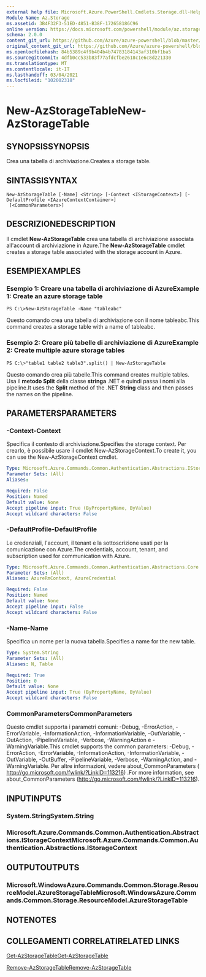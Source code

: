 ```yaml
---
external help file: Microsoft.Azure.PowerShell.Cmdlets.Storage.dll-Help.xml
Module Name: Az.Storage
ms.assetid: 3B4F32F3-51ED-4851-B38F-172658186C96
online version: https://docs.microsoft.com/powershell/module/az.storage/new-azstoragetable
schema: 2.0.0
content_git_url: https://github.com/Azure/azure-powershell/blob/master/src/Storage/Storage.Management/help/New-AzStorageTable.md
original_content_git_url: https://github.com/Azure/azure-powershell/blob/master/src/Storage/Storage.Management/help/New-AzStorageTable.md
ms.openlocfilehash: 84b5389c4f9b404b4b74783184143af310bf1ba5
ms.sourcegitcommit: 4dfb0cc533b83f77afdcfbe2618c1e6c8d221330
ms.translationtype: MT
ms.contentlocale: it-IT
ms.lasthandoff: 03/04/2021
ms.locfileid: "102002318"
---
```

# <span data-ttu-id="8cf50-101">New-AzStorageTable</span><span class="sxs-lookup"><span data-stu-id="8cf50-101">New-AzStorageTable</span></span>

## <span data-ttu-id="8cf50-102">SYNOPSIS</span><span class="sxs-lookup"><span data-stu-id="8cf50-102">SYNOPSIS</span></span>
<span data-ttu-id="8cf50-103">Crea una tabella di archiviazione.</span><span class="sxs-lookup"><span data-stu-id="8cf50-103">Creates a storage table.</span></span>

## <span data-ttu-id="8cf50-104">SINTASSI</span><span class="sxs-lookup"><span data-stu-id="8cf50-104">SYNTAX</span></span>

```
New-AzStorageTable [-Name] <String> [-Context <IStorageContext>] [-DefaultProfile <IAzureContextContainer>]
 [<CommonParameters>]
```

## <span data-ttu-id="8cf50-105">DESCRIZIONE</span><span class="sxs-lookup"><span data-stu-id="8cf50-105">DESCRIPTION</span></span>
<span data-ttu-id="8cf50-106">Il cmdlet **New-AzStorageTable** crea una tabella di archiviazione associata all'account di archiviazione in Azure.</span><span class="sxs-lookup"><span data-stu-id="8cf50-106">The **New-AzStorageTable** cmdlet creates a storage table associated with the storage account in Azure.</span></span>

## <span data-ttu-id="8cf50-107">ESEMPI</span><span class="sxs-lookup"><span data-stu-id="8cf50-107">EXAMPLES</span></span>

### <span data-ttu-id="8cf50-108">Esempio 1: Creare una tabella di archiviazione di Azure</span><span class="sxs-lookup"><span data-stu-id="8cf50-108">Example 1: Create an azure storage table</span></span>
```
PS C:\>New-AzStorageTable -Name "tableabc"
```

<span data-ttu-id="8cf50-109">Questo comando crea una tabella di archiviazione con il nome tableabc.</span><span class="sxs-lookup"><span data-stu-id="8cf50-109">This command creates a storage table with a name of tableabc.</span></span>

### <span data-ttu-id="8cf50-110">Esempio 2: Creare più tabelle di archiviazione di Azure</span><span class="sxs-lookup"><span data-stu-id="8cf50-110">Example 2: Create multiple azure storage tables</span></span>
```
PS C:\>"table1 table2 table3".split() | New-AzStorageTable
```

<span data-ttu-id="8cf50-111">Questo comando crea più tabelle.</span><span class="sxs-lookup"><span data-stu-id="8cf50-111">This command creates multiple tables.</span></span>
<span data-ttu-id="8cf50-112">Usa il **metodo Split** della classe **stringa** .NET e quindi passa i nomi alla pipeline.</span><span class="sxs-lookup"><span data-stu-id="8cf50-112">It uses the **Split** method of the .NET **String** class and then passes the names on the pipeline.</span></span>

## <span data-ttu-id="8cf50-113">PARAMETERS</span><span class="sxs-lookup"><span data-stu-id="8cf50-113">PARAMETERS</span></span>

### <span data-ttu-id="8cf50-114">-Context</span><span class="sxs-lookup"><span data-stu-id="8cf50-114">-Context</span></span>
<span data-ttu-id="8cf50-115">Specifica il contesto di archiviazione.</span><span class="sxs-lookup"><span data-stu-id="8cf50-115">Specifies the storage context.</span></span>
<span data-ttu-id="8cf50-116">Per crearlo, è possibile usare il cmdlet New-AzStorageContext.</span><span class="sxs-lookup"><span data-stu-id="8cf50-116">To create it, you can use the New-AzStorageContext cmdlet.</span></span>

```yaml
Type: Microsoft.Azure.Commands.Common.Authentication.Abstractions.IStorageContext
Parameter Sets: (All)
Aliases:

Required: False
Position: Named
Default value: None
Accept pipeline input: True (ByPropertyName, ByValue)
Accept wildcard characters: False
```

### <span data-ttu-id="8cf50-117">-DefaultProfile</span><span class="sxs-lookup"><span data-stu-id="8cf50-117">-DefaultProfile</span></span>
<span data-ttu-id="8cf50-118">Le credenziali, l'account, il tenant e la sottoscrizione usati per la comunicazione con Azure.</span><span class="sxs-lookup"><span data-stu-id="8cf50-118">The credentials, account, tenant, and subscription used for communication with Azure.</span></span>

```yaml
Type: Microsoft.Azure.Commands.Common.Authentication.Abstractions.Core.IAzureContextContainer
Parameter Sets: (All)
Aliases: AzureRmContext, AzureCredential

Required: False
Position: Named
Default value: None
Accept pipeline input: False
Accept wildcard characters: False
```

### <span data-ttu-id="8cf50-119">-Name</span><span class="sxs-lookup"><span data-stu-id="8cf50-119">-Name</span></span>
<span data-ttu-id="8cf50-120">Specifica un nome per la nuova tabella.</span><span class="sxs-lookup"><span data-stu-id="8cf50-120">Specifies a name for the new table.</span></span>

```yaml
Type: System.String
Parameter Sets: (All)
Aliases: N, Table

Required: True
Position: 0
Default value: None
Accept pipeline input: True (ByPropertyName, ByValue)
Accept wildcard characters: False
```

### <span data-ttu-id="8cf50-121">CommonParameters</span><span class="sxs-lookup"><span data-stu-id="8cf50-121">CommonParameters</span></span>
<span data-ttu-id="8cf50-122">Questo cmdlet supporta i parametri comuni: -Debug, -ErrorAction, -ErrorVariable, -InformationAction, -InformationVariable, -OutVariable, -OutAction, -PipelineVariable, -Verbose, -WarningAction e -WarningVariable.</span><span class="sxs-lookup"><span data-stu-id="8cf50-122">This cmdlet supports the common parameters: -Debug, -ErrorAction, -ErrorVariable, -InformationAction, -InformationVariable, -OutVariable, -OutBuffer, -PipelineVariable, -Verbose, -WarningAction, and -WarningVariable.</span></span> <span data-ttu-id="8cf50-123">Per altre informazioni, vedere about_CommonParameters ( http://go.microsoft.com/fwlink/?LinkID=113216) .</span><span class="sxs-lookup"><span data-stu-id="8cf50-123">For more information, see about_CommonParameters (http://go.microsoft.com/fwlink/?LinkID=113216).</span></span>

## <span data-ttu-id="8cf50-124">INPUT</span><span class="sxs-lookup"><span data-stu-id="8cf50-124">INPUTS</span></span>

### <span data-ttu-id="8cf50-125">System.String</span><span class="sxs-lookup"><span data-stu-id="8cf50-125">System.String</span></span>

### <span data-ttu-id="8cf50-126">Microsoft.Azure.Commands.Common.Authentication.Abstractions.IStorageContext</span><span class="sxs-lookup"><span data-stu-id="8cf50-126">Microsoft.Azure.Commands.Common.Authentication.Abstractions.IStorageContext</span></span>

## <span data-ttu-id="8cf50-127">OUTPUT</span><span class="sxs-lookup"><span data-stu-id="8cf50-127">OUTPUTS</span></span>

### <span data-ttu-id="8cf50-128">Microsoft.WindowsAzure.Commands.Common.Storage.ResourceModel.AzureStorageTable</span><span class="sxs-lookup"><span data-stu-id="8cf50-128">Microsoft.WindowsAzure.Commands.Common.Storage.ResourceModel.AzureStorageTable</span></span>

## <span data-ttu-id="8cf50-129">NOTE</span><span class="sxs-lookup"><span data-stu-id="8cf50-129">NOTES</span></span>

## <span data-ttu-id="8cf50-130">COLLEGAMENTI CORRELATI</span><span class="sxs-lookup"><span data-stu-id="8cf50-130">RELATED LINKS</span></span>

[<span data-ttu-id="8cf50-131">Get-AzStorageTable</span><span class="sxs-lookup"><span data-stu-id="8cf50-131">Get-AzStorageTable</span></span>](./Get-AzStorageTable.md)

[<span data-ttu-id="8cf50-132">Remove-AzStorageTable</span><span class="sxs-lookup"><span data-stu-id="8cf50-132">Remove-AzStorageTable</span></span>](./Remove-AzStorageTable.md)


